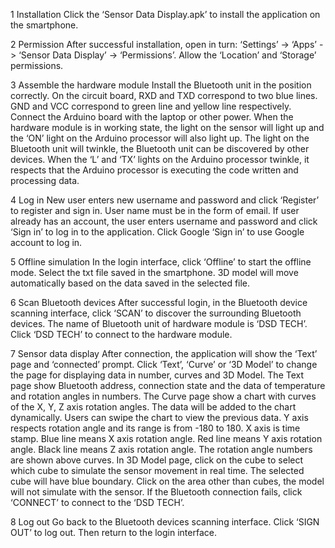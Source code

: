 1 Installation
Click the ‘Sensor Data Display.apk’ to install the application on the smartphone.
 
2 Permission
After successful installation, open in turn: ‘Settings’ -> ‘Apps’ -> ‘Sensor Data Display’ -> ‘Permissions’. Allow the ‘Location’ and ‘Storage’ permissions.
     
3 Assemble the hardware module
Install the Bluetooth unit in the position correctly.
On the circuit board, RXD and TXD correspond to two blue lines. GND and VCC correspond to green line and yellow line respectively.
Connect the Arduino board with the laptop or other power. 
When the hardware module is in working state, the light on the sensor will light up and the ‘ON’ light on the Arduino processor will also light up.
The light on the Bluetooth unit will twinkle, the Bluetooth unit can be discovered by other devices.
When the ‘L’ and ‘TX’ lights on the Arduino processor twinkle, it respects that the Arduino processor is executing the code written and processing data.
 
4 Log in
New user enters new username and password and click ‘Register’ to register and sign in. User name must be in the form of email.
If user already has an account, the user enters username and password and click ‘Sign in’ to log in to the application.
Click Google ‘Sign in’ to use Google account to log in.
 
5 Offline simulation
In the login interface, click ‘Offline’ to start the offline mode.
Select the txt file saved in the smartphone.
3D model will move automatically based on the data saved in the selected file.
  
6 Scan Bluetooth devices
After successful login, in the Bluetooth device scanning interface, click ‘SCAN’ to discover the surrounding Bluetooth devices.
The name of Bluetooth unit of hardware module is ‘DSD TECH’.
Click ‘DSD TECH’ to connect to the hardware module.
 
7 Sensor data display
After connection, the application will show the ‘Text’ page and ‘connected’ prompt.
Click ‘Text’, ‘Curve’ or ‘3D Model’ to change the page for displaying data in number, curves and 3D Model.
The Text page show Bluetooth address, connection state and the data of temperature and rotation angles in numbers.
The Curve page show a chart with curves of the X, Y, Z axis rotation angles. The data will be added to the chart dynamically.
Users can swipe the chart to view the previous data.
Y axis respects rotation angle and its range is from -180 to 180. X axis is time stamp.
Blue line means X axis rotation angle. Red line means Y axis rotation angle. Black line means Z axis rotation angle. 
The rotation angle numbers are shown above curves.
In 3D Model page, click on the cube to select which cube to simulate the sensor movement in real time.
The selected cube will have blue boundary. Click on the area other than cubes, the model will not simulate with the sensor.
If the Bluetooth connection fails, click ‘CONNECT’ to connect to the ‘DSD TECH’.
   
8 Log out
Go back to the Bluetooth devices scanning interface. Click ‘SIGN OUT’ to log out. Then return to the login interface.
